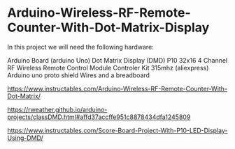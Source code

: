 # Arduino-Wireless-RF-Remote-Counter-With-Dot-Matrix-Display

In this project we will need the following hardware:

Arduino Board (arduino Uno)
Dot Matrix Display (DMD) P10 32x16
 4 Channel RF Wireless Remote Control Module Controler Kit 315mhz (aliexpress)
 Arduino uno proto shield
Wires and a breadboard




https://www.instructables.com/Arduino-Wireless-RF-Remote-Counter-With-Dot-Matrix/


https://rweather.github.io/arduino-projects/classDMD.html#affd37accffe951c8878434dfa1245809

https://www.instructables.com/Score-Board-Project-With-P10-LED-Display-Using-DMD/
